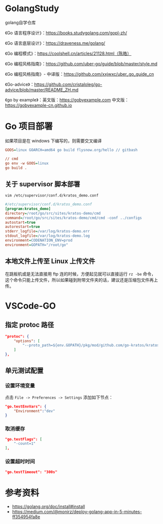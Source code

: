 # GolangStudy
golang自学仓库

《Go 语言程序设计》：https://books.studygolang.com/gopl-zh/

《Go 语言底层设计》：https://draveness.me/golang/

《Go 编程模式》：https://coolshell.cn/articles/21128.html（陈皓）

《Go 编程风格指南》：https://github.com/uber-go/guide/blob/master/style.md

《Go 编程风格指南》- 中译版：https://github.com/xxjwxc/uber_go_guide_cn

《Go-advice》：https://github.com/cristaloleg/go-advice/blob/master/README_ZH.md

《go by example》：英文版：https://gobyexample.com 中文版：https://gobyexample-cn.github.io

# Go 项目部署

如果项目是在 windows 下编写的，则需要交叉编译

```ini
GOOS=linux GOARCH=amd64 go build flysnow.org/hello // gitbash

// cmd
go env -w GOOS=linux 
go build .
```

## 关于 supervisor 脚本部署

```bash
vim /etc/supervisor/conf.d/kratos_demo.conf
```

```ini
#/etc/supervisor/conf.d/kratos_demo.conf
[program:kratos_demo]
directory=/root/go/src/sites/kratos-demo/cmd
command=/root/go/src/sites/kratos-demo/cmd/cmd -conf ../configs 
autostart=true
autorestart=true
stderr_logfile=/var/log/kratos-demo.err
stdout_logfile=/var/log/kratos-demo.log
environment=CODENATION_ENV=prod
environment=GOPATH="/root/go"
```

## 本地文件上传至 Linux 上传文件

在跳板机或是无法直接用 ftp 连的时候，方便起见就可以直接运行 `rz -be` 命令，这个命令只能上传文件，所以如果碰到附带文件夹的话，建议还是压缩包文件再上传。

# VSCode-GO 

## 指定 protoc 路径

```json
"protoc": {  
    "options": [
        "--proto_path=${env.GOPATH}/pkg/mod/github.com/go-kratos/kratos/v2@v2.0.0-alpha6/third_party"
    ]
},
```

## 单元测试配置

### 设置环境变量

点击 `File -> Preferences -> Settings` 添加如下节点：

```json
"go.testEnvVars": {
    "Environment":"dev"
}
```

### 取消缓存

```json
"go.testFlags": [
    "-count=1"
],
```

### 设置超时时间

```json
"go.testTimeout": "300s"
```



# 参考资料

- https://golang.org/doc/install#install
- https://medium.com/@monirz/deploy-golang-app-in-5-minutes-ff354954fa8e
